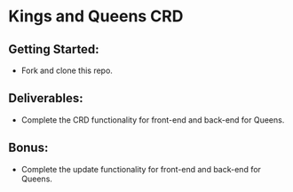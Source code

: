 # Kings and Queens CRD

## Getting Started:
- Fork and clone this repo.

## Deliverables:
- Complete the CRD functionality for front-end and back-end for Queens.

## Bonus:
- Complete the update functionality for front-end and back-end for Queens.
